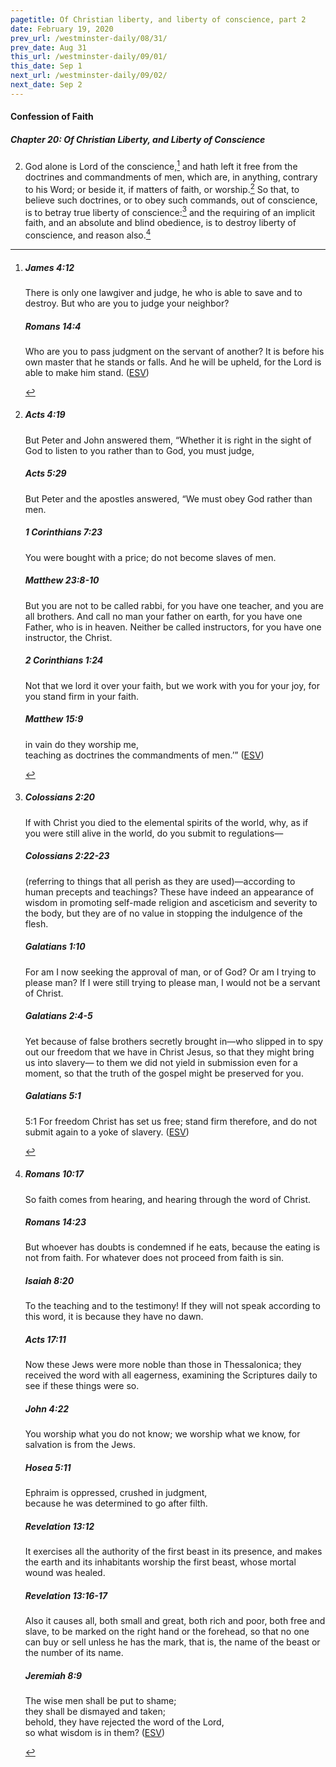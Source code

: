 ```yaml
---
pagetitle: Of Christian liberty, and liberty of conscience, part 2
date: February 19, 2020
prev_url: /westminster-daily/08/31/
prev_date: Aug 31
this_url: /westminster-daily/09/01/
this_date: Sep 1
next_url: /westminster-daily/09/02/
next_date: Sep 2
---
```


#### Confession of Faith

##### Chapter 20: Of Christian Liberty, and Liberty of Conscience

2. God alone is Lord of the conscience,[^fnref:wcf1] and hath left it free from the doctrines and commandments of men, which are, in anything, contrary to his Word; or beside it, if matters of faith, or worship.[^fnref:wcf2] So that, to believe such doctrines, or to obey such commands, out of conscience, is to betray true liberty of conscience:[^fnref:wcf3] and the requiring of an implicit faith, and an absolute and blind obedience, is to destroy liberty of conscience, and reason also.[^fnref:wcf4]

[^fnref:wcf1]: <div class="esv"><h5>James 4:12</h5> <div class="esv-text"><p id="p59004012.01-1">There is only one lawgiver and judge, he who is able to save and to destroy. But who are you to judge your neighbor?</p> </div><h5>Romans 14:4</h5> <div class="esv-text"><p id="p45014004.01-2">Who are you to pass judgment on the servant of another? It is before his own master that he stands or falls. And he will be upheld, for the Lord is able to make him stand.  (<a href="http://www.esv.org" class="copyright">ESV</a>)</p> </div> </div>

[^fnref:wcf2]: <div class="esv"><h5>Acts 4:19</h5> <div class="esv-text"><p id="p44004019.01-1">But Peter and John answered them, &#8220;Whether it is right in the sight of God to listen to you rather than to God, you must judge,</p> </div><h5>Acts 5:29</h5> <div class="esv-text"><p id="p44005029.01-2">But Peter and the apostles answered, &#8220;We must obey God rather than men.</p> </div><h5>1 Corinthians 7:23</h5> <div class="esv-text"><p id="p46007023.01-3">You were bought with a price; do not become slaves of men.</p> </div><h5>Matthew 23:8-10</h5> <div class="esv-text"><p id="p40023008.01-4"><span class="woc">But you are not to be called rabbi, for you have one teacher, and you are all brothers.</span> <span class="woc">And call no man your father on earth, for you have one Father, who is in heaven.</span> <span class="woc">Neither be called instructors, for you have one instructor, the Christ.</span></p> </div><h5>2 Corinthians 1:24</h5> <div class="esv-text"><p id="p47001024.01-5">Not that we lord it over your faith, but we work with you for your joy, for you stand firm in your faith.</p> </div><h5>Matthew 15:9</h5> <div class="esv-text"><div class="block-indent"> <p class="line-group" id="p40015009.01-6"><span class="woc">in vain do they worship me,<br /> <span class="indent"></span>teaching as doctrines the commandments of men.&#8217;&#8221;</span>  (<a href="http://www.esv.org" class="copyright">ESV</a>)</p> </div> </div> </div>

[^fnref:wcf3]: <div class="esv"><h5>Colossians 2:20</h5> <div class="esv-text"><p id="p51002020.01-1">If with Christ you died to the elemental spirits of the world, why, as if you were still alive in the world, do you submit to regulations&#8212;</p> </div><h5>Colossians 2:22-23</h5> <div class="esv-text"><p id="p51002022.01-2">(referring to things that all perish as they are used)&#8212;according to human precepts and teachings? These have indeed an appearance of wisdom in promoting self-made religion and asceticism and severity to the body, but they are of no value in stopping the indulgence of the flesh.</p> </div><h5>Galatians 1:10</h5> <div class="esv-text"><p id="p48001010.01-3">For am I now seeking the approval of man, or of God? Or am I trying to please man? If I were still trying to please man, I would not be a servant of Christ.</p> </div><h5>Galatians 2:4-5</h5> <div class="esv-text"><p id="p48002004.01-4">Yet because of false brothers secretly brought in&#8212;who slipped in to spy out our freedom that we have in Christ Jesus, so that they might bring us into slavery&#8212; to them we did not yield in submission even for a moment, so that the truth of the gospel might be preserved for you.</p> </div><h5>Galatians 5:1</h5> <div class="esv-text"> <p id="p48005001.06-5"><span class="chapter-num" id="v48005001-5">5:1&nbsp;</span>For freedom Christ has set us free; stand firm therefore, and do not submit again to a yoke of slavery.  (<a href="http://www.esv.org" class="copyright">ESV</a>)</p> </div> </div>

[^fnref:wcf4]: <div class="esv"><h5>Romans 10:17</h5> <div class="esv-text"><p id="p45010017.01-1">So faith comes from hearing, and hearing through the word of Christ.</p> </div><h5>Romans 14:23</h5> <div class="esv-text"><p id="p45014023.01-2">But whoever has doubts is condemned if he eats, because the eating is not from faith. For whatever does not proceed from faith is sin.</p> </div><h5>Isaiah 8:20</h5> <div class="esv-text"><p id="p23008020.01-3">To the teaching and to the testimony! If they will not speak according to this word, it is because they have no dawn.</p> </div><h5>Acts 17:11</h5> <div class="esv-text"><p id="p44017011.01-4">Now these Jews were more noble than those in Thessalonica; they received the word with all eagerness, examining the Scriptures daily to see if these things were so.</p> </div><h5>John 4:22</h5> <div class="esv-text"><p id="p43004022.01-5"><span class="woc">You worship what you do not know; we worship what we know, for salvation is from the Jews.</span></p> </div><h5>Hosea 5:11</h5> <div class="esv-text"><div class="block-indent"> <p class="line-group" id="p28005011.01-6">Ephraim is oppressed, crushed in judgment,<br /> <span class="indent"></span>because he was determined to go after filth.</p> </div> </div><h5>Revelation 13:12</h5> <div class="esv-text"><p id="p66013012.01-7">It exercises all the authority of the first beast in its presence, and makes the earth and its inhabitants worship the first beast, whose mortal wound was healed.</p> </div><h5>Revelation 13:16-17</h5> <div class="esv-text"><p id="p66013016.01-8">Also it causes all, both small and great, both rich and poor, both free and slave, to be marked on the right hand or the forehead, so that no one can buy or sell unless he has the mark, that is, the name of the beast or the number of its name.</p> </div><h5>Jeremiah 8:9</h5> <div class="esv-text"><div class="block-indent"> <p class="line-group" id="p24008009.01-9">The wise men shall be put to shame;<br /> <span class="indent"></span>they shall be dismayed and taken;<br /> behold, they have rejected the word of the <span class="small-caps">Lord</span>,<br /> <span class="indent"></span>so what wisdom is in them?  (<a href="http://www.esv.org" class="copyright">ESV</a>)</p> </div> </div> </div>

